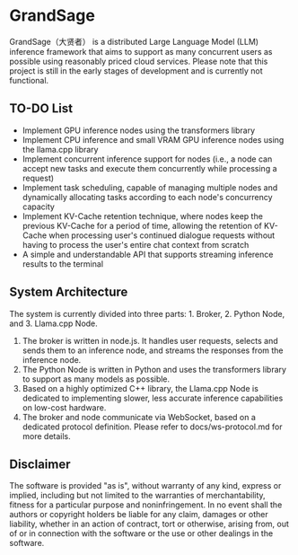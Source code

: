 # GrandSage

GrandSage（大贤者） is a distributed Large Language Model (LLM) inference framework that aims to support as many concurrent users as possible using reasonably priced cloud services. Please note that this project is still in the early stages of development and is currently not functional.

## TO-DO List
- Implement GPU inference nodes using the transformers library
- Implement CPU inference and small VRAM GPU inference nodes using the llama.cpp library
- Implement concurrent inference support for nodes (i.e., a node can accept new tasks and execute them concurrently while processing a request)
- Implement task scheduling, capable of managing multiple nodes and dynamically allocating tasks according to each node's concurrency capacity
- Implement KV-Cache retention technique, where nodes keep the previous KV-Cache for a period of time, allowing the retention of KV-Cache when processing user's continued dialogue requests without having to process the user's entire chat context from scratch
- A simple and understandable API that supports streaming inference results to the terminal

## System Architecture

The system is currently divided into three parts: 1. Broker, 2. Python Node, and 3. Llama.cpp Node.

1. The broker is written in node.js. It handles user requests, selects and sends them to an inference node, and streams the responses from the inference node.
2. The Python Node is written in Python and uses the transformers library to support as many models as possible.
3. Based on a highly optimized C++ library, the Llama.cpp Node is dedicated to implementing slower, less accurate inference capabilities on low-cost hardware.
4. The broker and node communicate via WebSocket, based on a dedicated protocol definition. Please refer to docs/ws-protocol.md for more details.

## Disclaimer

The software is provided "as is", without warranty of any kind, express or implied, including but not limited to the warranties of merchantability, fitness for a particular purpose and noninfringement. In no event shall the authors or copyright holders be liable for any claim, damages or other liability, whether in an action of contract, tort or otherwise, arising from, out of or in connection with the software or the use or other dealings in the software.
